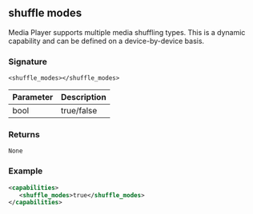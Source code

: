 ## shuffle modes

Media Player supports multiple media shuffling types. This is a dynamic capability and can be defined on a device-by-device basis.

### Signature

`<shuffle_modes></shuffle_modes>`


| Parameter | Description |
| --- | --- |
| bool | true/false |


### Returns

`None`


### Example

```xml
<capabilities>
   <shuffle_modes>true</shuffle_modes>
</capabilities>
```
